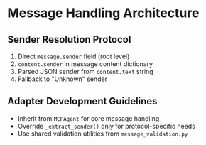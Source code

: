 # Message Handling Architecture

## Sender Resolution Protocol
1. Direct `message.sender` field (root level)
2. `content.sender` in message content dictionary
3. Parsed JSON sender from `content.text` string
4. Fallback to "Unknown" sender

## Adapter Development Guidelines
- Inherit from `MCPAgent` for core message handling
- Override `_extract_sender()` only for protocol-specific needs
- Use shared validation utilities from `message_validation.py`
